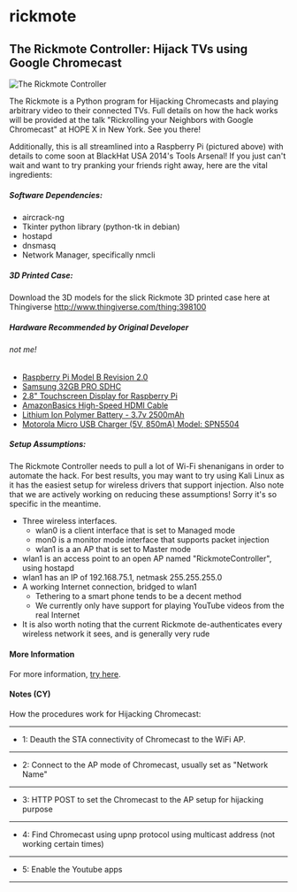 rickmote
========

## The Rickmote Controller: Hijack TVs using Google Chromecast
![The Rickmote Controller](docs/Rickmote.jpg)

The Rickmote is a Python program for Hijacking Chromecasts and playing arbitrary video to their connected TVs. Full details on how the hack works will be provided at the talk "Rickrolling your Neighbors with Google Chromecast" at HOPE X in New York. See you there!

Additionally, this is all streamlined into a Raspberry Pi (pictured above) with details to come soon at BlackHat USA 2014's Tools Arsenal! If you just can't wait and want to try pranking your friends right away, here are the vital ingredients:

##### Software Dependencies: 
* aircrack-ng
* Tkinter python library (python-tk in debian)
* hostapd
* dnsmasq
* Network Manager, specifically nmcli

##### 3D Printed Case:
Download the 3D models for the slick Rickmote 3D printed case here at Thingiverse
http://www.thingiverse.com/thing:398100
##### Hardware Recommended by Original Developer 
###### *not me!*
* [Raspberry Pi Model B Revision 2.0](https://www.amazon.com/Portable-Raspberry-Revision-Components-Electronic/dp/B00LJPJIGC/ref=sr_1_2?keywords=Raspberry+Pi+Model+B+Revision+2.0+%28512MB%29%29&sr=8-2)
* [Samsung 32GB PRO SDHC](https://www.amazon.com/Samsung-Class-Adapter-MB-MD32GA-AM/dp/B07169Y2VP/ref=sr_1_4?keywords=Samsung+32GB+PRO+SDHC&sr=8-4) 
* [2.8" Touchscreen Display for Raspberry Pi](https://www.adafruit.com/product/1601)
* [AmazonBasics High-Speed HDMI Cable](https://www.amazon.com/AmazonBasics-High-Speed-HDMI-Cable-1-Pack/dp/B014I8SSD0/ref=sr_1_3?keywords=AmazonBasics%2BHigh-Speed%2BHDMI%2BCable%2B(6.5%2BFeet%2F2.0%2BMeters)&sr=8-3&th=1)
* [Lithium Ion Polymer Battery - 3.7v 2500mAh](https://www.adafruit.com/product/328)
* [Motorola Micro USB Charger (5V, 850mA) Model: SPN5504](https://www.amazon.com/Motorola-SPN5504-Original-Charger-Detachable/dp/B007BYEY0K/ref=sr_1_4?keywords=Motorola+Micro+USB+Charger+%285V%2C+850mA%29+Model%3A+SPN5504&sr=8-4)



##### Setup Assumptions:
The Rickmote Controller needs to pull a lot of Wi-Fi shenanigans in order to automate the hack. For best results, you may want to try using Kali Linux as it has the easiest setup for wireless drivers that support injection. Also note that we are actively working on reducing these assumptions! Sorry it's so specific in the meantime.
* Three wireless interfaces.
    * wlan0 is a client interface that is set to Managed mode
    * mon0 is a monitor mode interface that supports packet injection
    * wlan1 is a an AP that is set to Master mode
* wlan1 is an access point to an open AP named "RickmoteController", using hostapd
* wlan1 has an IP of 192.168.75.1, netmask 255.255.255.0
* A working Internet connection, bridged to wlan1
    * Tethering to a smart phone tends to be a decent method
    * We currently only have support for playing YouTube videos from the real Internet
* It is also worth noting that the current Rickmote de-authenticates every wireless network it sees, and is generally very rude

#### More Information
For more information, [try here](https://www.youtube.com/watch?v=dQw4w9WgXcQ).

#### Notes (CY)
How the procedures work for Hijacking Chromecast:
_______________________________________
* 1: Deauth the STA connectivity of Chromecast to the WiFi AP. 
________________________________________
* 2: Connect to the AP mode of Chromecast, usually set as "Network Name"
__________________________________________
* 3: HTTP POST to set the Chromecast to the AP setup for hijacking purpose
__________________________________________
* 4: Find Chromecast using upnp protocol using multicast address (not working certain times) 
__________________________________________
* 5: Enable the Youtube apps
_________________________________________
